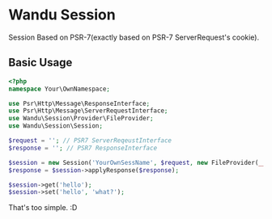 Wandu Session
===

Session Based on PSR-7(exactly based on PSR-7 ServerRequest's cookie).

## Basic Usage

```php
<?php
namespace Your\OwnNamespace;

use Psr\Http\Message\ResponseInterface;
use Psr\Http\Message\ServerRequestInterface;
use Wandu\Session\Provider\FileProvider;
use Wandu\Session\Session;

$request = ''; // PSR7 ServerReqeustInterface
$response = ''; // PSR7 ResponseInterface

$session = new Session('YourOwnSessName', $request, new FileProvider(__DIR__ . '/sessions'));
$response = $session->applyResponse($response);

$session->get('hello');
$session->set('hello', 'what?');
```

That's too simple. :D